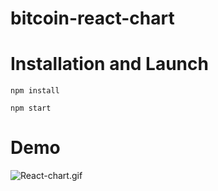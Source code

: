 # bitcoin-react-chart

# Installation and Launch

`npm install`

`npm start`


# Demo

![React-chart.gif]()
